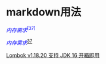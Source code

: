 # markdown用法

<font color=Blue>*内存需求*<sup>[37]</sup></font>



<font color=Blue>*内存需求*<sup>[37](http://www.baidu.com)</sup></font>



[Lombok v1.18.20 支持 JDK 16 开箱即用](https://github.com/rzwitserloot/lombok/issues/2681#issuecomment-812288829)